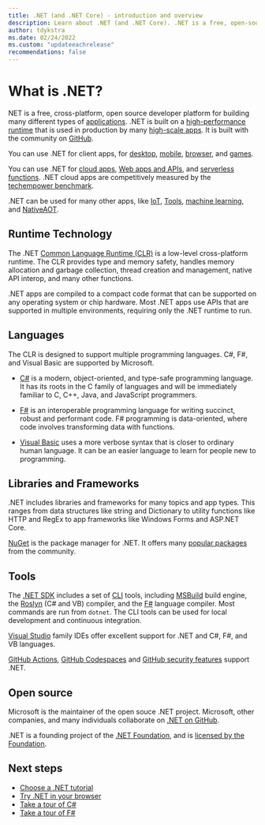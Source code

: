 ```yaml
---
title: .NET (and .NET Core) - introduction and overview
description: Learn about .NET (and .NET Core). .NET is a free, open-source development platform for building many kinds of apps.
author: tdykstra
ms.date: 02/24/2022
ms.custom: "updateeachrelease"
recommendations: false
---
```

# What is .NET?

NET is a free, cross-platform, open source developer platform for building many different types of [applications](tutorials/with-visual-studio-code.md). .NET is built on a [high-performance runtime](https://devblogs.microsoft.com/dotnet/category/performance/) that is used in production by many [high-scale apps](https://devblogs.microsoft.com/dotnet/category/app/). It is built with the community on [GitHub](https://github.com/dotnet/core).

You can use .NET for client apps, for [desktop](/dotnet/desktop/), [mobile](/xamarin/), [browser](aspnet/core/blazor), and [games](https://dotnet.microsoft.com/apps/games).

You can use .NET for [cloud apps](../architecture/cloud-native/index.md), [Web apps and APIs](/aspnet/core/introduction-to-aspnet-core#recommended-learning-path), and [serverless functions](/azure/azure-functions/functions-create-first-function-vs-code?pivots=programming-language-csharp). .NET cloud apps are competitively measured by the [techempower benchmark](https://www.techempower.com/benchmarks/#test=composite).

.NET can be used for many other apps, like [IoT](dotnet/iot/), [Tools](/dotnet/core/tools/global-tools), [machine learning](../machine-learning/index.yml), and [NativeAOT](https://github.com/dotnet/runtime/issues/61231).

## Runtime Technology

The .NET [Common Language Runtime (CLR)](../standard/clr.md) is a low-level cross-platform runtime. The CLR provides type and memory safety, handles memory allocation and garbage collection, thread creation and management, native API interop, and many other functions.

.NET apps are compiled to a compact code format that can be supported on any operating system or chip hardware. Most .NET apps use APIs that are supported in multiple environments, requiring only the .NET
runtime to run.

## Languages

The CLR is designed to support multiple programming languages. C#, F#, and Visual Basic are supported by Microsoft.

* [C#](../csharp/index.yml) is a modern, object-oriented, and type-safe programming language. It has its roots in the C family of languages and will be immediately familiar to C, C++, Java, and JavaScript programmers.

* [F#](../fsharp/index.yml) is an interoperable programming language for writing succinct, robust and performant code. F# programming is data-oriented, where code involves transforming data with functions.
  
* [Visual Basic](../visual-basic/index.yml) uses a more verbose syntax that is closer to ordinary human language. It can be an easier language to learn for people new to programming.

## Libraries and Frameworks

.NET includes libraries and frameworks for many topics and app types. This ranges from data structures like string and Dictionary to utility functions like HTTP and RegEx to app frameworks like Windows Forms and ASP.NET Core.

[NuGet](https://www.nuget.org/) is the package manager for .NET. It offers many [popular packages](https://www.nuget.org/stats/packages) from the community.

## Tools

The [.NET SDK](sdk.md) includes a set of [CLI](tools/index.md) tools, including [MSBuild](/visualstudio/msbuild/msbuild) build engine, the [Roslyn](https://github.com/dotnet/roslyn) (C# and VB) compiler, and the [F#](https://github.com/microsoft/visualfsharp) language compiler. Most commands are run from `dotnet`. The CLI tools can be used for local development and continuous integration.

[Visual Studio](https://visualstudio.microsoft.com/) family IDEs offer excellent support for .NET and C#, F#, and VB languages.

[GitHub Actions](https://github.com/features/actions), [GitHub Codespaces](https://github.com/features/codespaces) and [GitHub security features](https://github.com/features/security) support .NET.

## Open source

Microsoft is the maintainer of the open souce .NET project. Microsoft, other companies, and many individuals collaborate on [.NET on GitHub](https://github.com/dotnet/core).

.NET is a founding project of the [.NET Foundation](https://dotnetfoundation.org/), and is [licensed by the Foundation](https://github.com/dotnet/runtime/blob/main/LICENSE.TXT).

## Next steps

* [Choose a .NET tutorial](tutorials/index.md)
* [Try .NET in your browser](../csharp/tour-of-csharp/tutorials/numbers-in-csharp.yml)
* [Take a tour of C#](../csharp/tour-of-csharp/index.md)
* [Take a tour of F#](../fsharp/tour.md)
